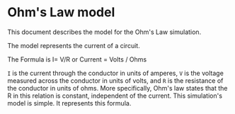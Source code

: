 # Ohm's Law model

This document describes the model for the Ohm's Law simulation.<br>

The model represents the current of a circuit. 

The Formula is
I= V/R or
Current = Volts / Ohms

`I` is the current through the conductor in units of amperes, `V` is the voltage measured across the conductor in units 
of volts, and `R` is the resistance of the conductor in units of ohms. More specifically, Ohm's law states that the R 
in this relation is constant, independent of the current. This simulation's model is simple. It represents this formula.
